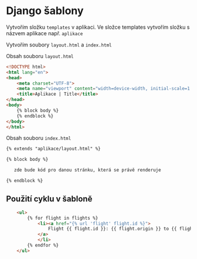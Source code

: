 # Django šablony 

Vytvořím složku `templates` v aplikaci.
Ve složce templates vytvořím složku s názvem aplikace např. `aplikace`

Vytvořím soubory `layout.html` a `index.html`

Obsah souboru `layout.html`

```html
<!DOCTYPE html>
<html lang="en">
<head>
    <meta charset="UTF-8">
    <meta name="viewport" content="width=device-width, initial-scale=1.0">
    <title>Aplikace | Title</title>
</head>
<body>
    {% block body %}
    {% endblock %}
</body>
</html>
```
Obsah souboru `index.html`

```html
{% extends "aplikace/layout.html" %}

{% block body %}

   zde bude kód pro danou stránku, která se právě renderuje

{% endblock %}
```

## Použití cyklu v šabloně

```html
    <ul>
        {% for flight in flights %}
            <li><a href="{% url 'flight' flight.id %}">
                Flight {{ flight.id }}: {{ flight.origin }} to {{ flight.destination }}
            </a>
            </li>
        {% endfor %}
    </ul>
```
